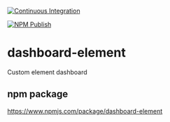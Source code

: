[![Continuous Integration](https://github.com/goofballLogic/dashboard-element/actions/workflows/ci.yml/badge.svg)](https://github.com/goofballLogic/dashboard-element/actions/workflows/ci.yml)

[![NPM Publish](https://github.com/goofballLogic/dashboard-element/actions/workflows/npm-publish.yml/badge.svg)](https://github.com/goofballLogic/dashboard-element/actions/workflows/npm-publish.yml)

# dashboard-element
Custom element dashboard

## npm package
https://www.npmjs.com/package/dashboard-element

